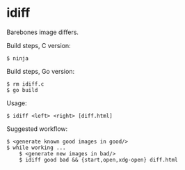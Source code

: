 idiff
=====

Barebones image differs.

Build steps, C version:

    $ ninja

Build steps, Go version:

    $ rm idiff.c
    $ go build

Usage:

    $ idiff <left> <right> [diff.html]

Suggested workflow:

    $ <generate known good images in good/>
    $ while working ...
        $ <generate new images in bad/>
        $ idiff good bad && {start,open,xdg-open} diff.html
